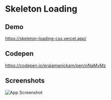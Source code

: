 
# Skeleton Loading



## Demo

https://skeleton-loading-css.vercel.app/


## Codepen

https://codepen.io/erajamanickam/pen/oNaMvMz

## Screenshots

![App Screenshot](https://i.ibb.co/4twPJT2/skeleton-loading-snap.png)

